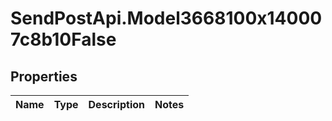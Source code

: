 # SendPostApi.Model3668100x140007c8b10False

## Properties
Name | Type | Description | Notes
------------ | ------------- | ------------- | -------------


